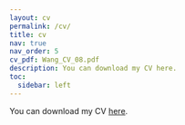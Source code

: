 ```yaml
---
layout: cv
permalink: /cv/
title: cv
nav: true
nav_order: 5
cv_pdf: Wang_CV_08.pdf
description: You can download my CV here.
toc:
  sidebar: left
---
```

You can download my CV [here](/assets/pdf/Wang_CV_08.pdf).
